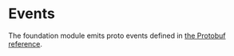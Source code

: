 <!--
order: 3
-->

# Events

The foundation module emits proto events defined in [the Protobuf reference](../../../docs/core/proto-docs.md#lbm/foundation/v1/event.proto).
